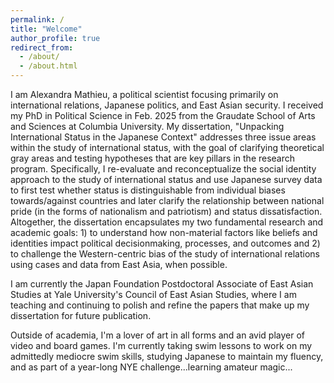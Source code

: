 ```yaml
---
permalink: /
title: "Welcome"
author_profile: true
redirect_from: 
  - /about/
  - /about.html
---
```

I am Alexandra Mathieu, a political scientist focusing primarily on international relations, Japanese politics, and East Asian security. I received my PhD in Political Science in Feb. 2025 from the Graudate School of Arts and Sciences at Columbia University. My dissertation, "Unpacking International Status in the Japanese Context" addresses three issue areas within the study of international status, with the goal of clarifying theoretical gray areas and testing hypotheses that are key pillars in the research program. Specifically, I re-evaluate and reconceptualize the social identity approach to the study of international status and use Japanese survey data to first test whether status is distinguishable from individual biases towards/against countries and later clarify the relationship between national pride (in the forms of nationalism and patriotism) and status dissatisfaction. Altogether, the dissertation encapsulates my two fundamental research and academic goals: 1) to understand how non-material factors like beliefs and identities impact political decisionmaking, processes, and outcomes and 2) to challenge the Western-centric bias of the study of international relations using cases and data from East Asia, when possible. 

I am currently the Japan Foundation Postdoctoral Associate of East Asian Studies at Yale University's Council of East Asian Studies, where I am teaching and continuing to polish and refine the papers that make up my dissertation for future publication. 

Outside of academia, I'm a lover of art in all forms and an avid player of video and board games. I'm currently taking swim lessons to work on my admittedly mediocre swim skills, studying Japanese to maintain my fluency, and as part of a year-long NYE challenge...learning amateur magic...

